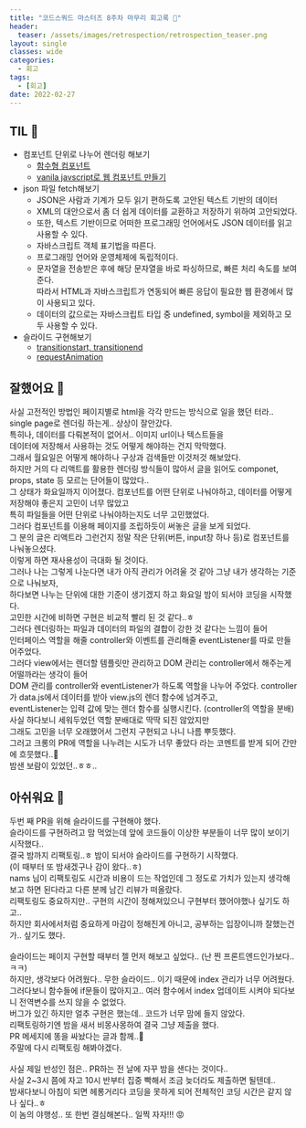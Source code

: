 ```yaml
---
title: "코드스쿼드 마스터즈 8주차 마무리 회고록 🙂"
header:
  teaser: /assets/images/retrospection/retrospection_teaser.png
layout: single
classes: wide
categories:
  - 회고
tags:
  - [회고]
date: 2022-02-27
---
```


## TIL 🧐
- 컴포넌트 단위로 나누어 렌더링 해보기
  - [함수형 컴포넌트](https://jewelism.github.io/fe/component.html#%EB%AA%A8%EB%8D%B8%EB%A0%8C%EB%8D%94-model-render)
  - [vanila javscript로 웹 컴포넌트 만들기](https://junilhwang.github.io/TIL/Javascript/Design/Vanilla-JS-Component/)
- json 파일 fetch해보기
  - JSON은 사람과 기계가 모두 읽기 편하도록 고안된 텍스트 기반의 데이터
  - XML의 대안으로서 좀 더 쉽게 데이터를 교환하고 저장하기 위하여 고안되었다.
  - 또한, 텍스트 기반이므로 어떠한 프로그래밍 언어에서도 JSON 데이터를 읽고 사용할 수 있다.
  - 자바스크립트 객체 표기법을 따른다.
  - 프로그래밍 언어와 운영체제에 독립적이다.
  - 문자열을 전송받은 후에 해당 문자열을 바로 파싱하므로, 빠른 처리 속도를 보여준다.  
  따라서 HTML과 자바스크립트가 연동되어 빠른 응답이 필요한 웹 환경에서 많이 사용되고 있다.
  - 데이터의 값으로는 자바스크립트 타입 중 undefined, symbol을 제외하고 모두 사용할 수 있다.
- 슬라이드 구현해보기
  - [transitionstart, transitionend](https://oper0116.tistory.com/18)
  - [requestAnimation](https://simsimjae.tistory.com/402)

## 잘했어요 🙂
사실 고전적인 방법인 페이지별로 html을 각각 만드는 방식으로 일을 했던 터라..  
single page로 렌더링 하는게.. 상상이 잘안갔다.  
특히나, 데이터를 다뤄본적이 없어서.. 이미지 url이나 텍스트들을  
데이터에 저장해서 사용하는 것도 어떻게 해야하는 건지 막막했다.  
그래서 월요일은 어떻게 해야하나 구상과 검색들만 이것저것 해보았다.  
하지만 거의 다 리액트를 활용한 렌더링 방식들이 많아서 글을 읽어도 componet, props, state 등 모르는 단어들이 많았다..  
그 상태가 화요일까지 이어졌다. 컴포넌트를 어떤 단위로 나눠야하고, 데이터를 어떻게 저장해야 좋은지 고민이 너무 많았고  
특히 파일들을 어떤 단위로 나눠야하는지도 너무 고민했었다.  
그러다 컴포넌트를 이용해 페이지를 조립하듯이 써놓은 글을 보게 되었다.  
그 분의 글은 리액트라 그런건지 정말 작은 단위(버튼, input창 하나 등)로 컴포넌트를 나눠놓으셨다.  
이렇게 하면 재사용성이 극대화 될 것이다.  
그러나 나는 그렇게 나눈다면 내가 아직 관리가 어려울 것 같아 그냥 내가 생각하는 기준으로 나눠보자,  
하다보면 나누는 단위에 대한 기준이 생기겠지 하고 화요일 밤이 되서야 코딩을 시작했다.  
고민한 시간에 비하면 구현은 비교적 빨리 된 것 같다..ㅎ  
그러다 렌더링하는 파일과 데이터의 파일의 결합이 강한 것 같다는 느낌이 들어  
인터페이스 역할을 해줄 controller와 이벤트를 관리해줄 eventListener를 따로 만들어주었다.  
그러다 view에서는 렌더할 템플릿만 관리하고 DOM 관리는 controller에서 해주는게 어떨까라는 생각이 들어  
DOM 관리를 controller와 eventListener가 하도록 역할을 나누어 주었다.
controller가 data.js에서 데이터를 받아 view.js의 렌더 함수에 넘겨주고,  
eventListener는 입력 값에 맞는 렌더 함수를 실행시킨다. (controller의 역할을 분배)  
사실 하다보니 세워두었던 역할 분배대로 딱딱 되진 않았지만  
그래도 고민을 너무 오래했어서 그런지 구현되고 나니 나름 뿌듯했다.  
그러고 크롱의 PR에 역할을 나누려는 시도가 너무 좋았다 라는 코멘트를 받게 되어 간만에 흐뭇했다..🙂  
밤샌 보람이 있었던..ㅎㅎ..

## 아쉬워요 🙁
두번 째 PR을 위해 슬라이드를 구현해야 했다.  
슬라이드를 구현하려고 맘 먹었는데 앞에 코드들이 이상한 부분들이 너무 많이 보이기 시작했다..  
결국 밤까지 리팩토링..ㅎ 밤이 되서야 슬라이드를 구현하기 시작했다.  
(이 때부터 또 밤새겠구나 감이 왔다..ㅎ)  
nams 님이 리팩토링도 시간과 비용이 드는 작업인데 그 정도로 가치가 있는지 생각해보고 하면 된다라고 다른 분께 남긴 리뷰가 떠올랐다.  
리팩토링도 중요하지만.. 구현의 시간이 정해져있으니 구현부터 했어야했나 싶기도 하고..  
하지만 회사에서처럼 중요하게 마감이 정해진게 아니고, 공부하는 입장이니까 잘했는건가.. 싶기도 했다.  
<br>
슬라이드는 페이지 구현할 때부터 젤 먼저 해보고 싶었다.. (난 찐 프론트엔드인가보다..ㅋㅋ)  
하지만, 생각보다 어려웠다.. 무한 슬라이드.. 이기 때문에 index 관리가 너무 어려웠다.  
그러다보니 함수들에 if문들이 많아지고.. 여러 함수에서 index 업데이트 시켜야 되다보니 전역변수를 쓰지 않을 수 없었다.  
버그가 있긴 하지만 얼추 구현은 했는데.. 코드가 너무 맘에 들지 않았다.  
리팩토링하기엔 밤을 새서 비몽사몽하여 결국 그냥 제출을 했다.  
PR 메세지에 똥을 싸놨다는 글과 함께..💩  
주말에 다시 리팩토링 해봐야겠다.  
<br>
사실 제일 반성인 점은.. PR하는 전 날에 자꾸 밤을 샌다는 것이다..  
사실 2~3시 쯤에 자고 10시 반부터 집중 빡해서 조금 늦더라도 제출하면 될텐데..  
밤새다보니 아침이 되면 헤롱거리다 코딩을 못하게 되어 전체적인 코딩 시간은 같지 않나 싶다..ㅎ  
이 놈의 야행성.. 또 한번 결심해본다.. 일찍 자자!!! 😡